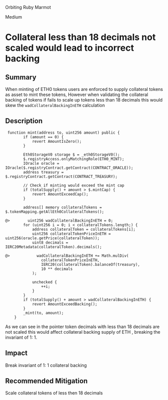 Orbiting Ruby Marmot

Medium

# Collateral less than 18 decimals not scaled would lead to incorrect backing

## Summary
When minting of ETH0 tokens users are enforced to supply collateral tokens as asset to mint these tokens, However when validating the collateral backing of tokens if fails to scale up tokens less than 18 decimals this would skew the `wadCollateralBackingInETH` calculation
## Description
```solidity
 function mint(address to, uint256 amount) public {
        if (amount == 0) {
            revert AmountIsZero();
        }

        Eth0StorageV0 storage $ = _eth0StorageV0();
        $.registryAccess.onlyMatchingRole(ETH0_MINT);
        IOracle oracle = IOracle($.registryContract.getContract(CONTRACT_ORACLE));
        address treasury = $.registryContract.getContract(CONTRACT_TREASURY);

        // Check if minting would exceed the mint cap
        if (totalSupply() + amount > $.mintCap) {
            revert AmountExceedCap();
        }

        address[] memory collateralTokens = $.tokenMapping.getAllEth0CollateralTokens();

@>        uint256 wadCollateralBackingInETH = 0;
        for (uint256 i = 0; i < collateralTokens.length;) {
            address collateralToken = collateralTokens[i];
            uint256 collateralTokenPriceInETH = uint256(oracle.getPrice(collateralToken));
            uint8 decimals = IERC20Metadata(collateralToken).decimals();

@>            wadCollateralBackingInETH += Math.mulDiv(
                collateralTokenPriceInETH,
                IERC20(collateralToken).balanceOf(treasury),
                10 ** decimals
            );

            unchecked {
                ++i;
            }
        }
        if (totalSupply() + amount > wadCollateralBackingInETH) {
            revert AmountExceedBacking();
        }
        _mint(to, amount);
    }

```
As we can see in the pointer token decimals with less than 18 decimals are not scaled this would affect collateral backing supply of ETH , breaking the invariant of 1: 1.
## Impact
Break invariant of 1: 1 collateral backing
## Recommended Mitigation
Scale collateral tokens of less then 18 decimals 
